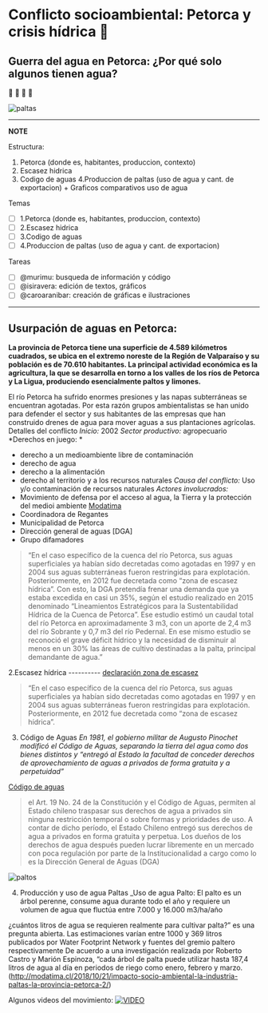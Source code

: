 # Conflicto socioambiental: Petorca y crisis hídrica :non-potable_water:
## Guerra del agua en Petorca: ¿Por qué solo algunos tienen agua? 
:avocado: :avocado: :avocado: :avocado:

![paltas](https://www.eldesconcierto.cl/wp-content/uploads/2019/08/foto-portada-1024x683.jpg)

---
**NOTE**

Estructura:
1. Petorca (donde es, habitantes, produccion, contexto)
2. Escasez hidrica
3. Codigo de aguas
4.Produccion de paltas (uso de agua y cant. de exportacion) + Graficos comparativos uso de agua 

Temas
- [ ] 1.Petorca (donde es, habitantes, produccion, contexto)
- [ ] 2.Escasez hidrica
- [ ] 3.Codigo de aguas
- [ ] 4.Produccion de paltas (uso de agua y cant. de exportacion)

Tareas
- [ ] @murimu: busqueda de información y código
- [ ] @isiravera: edición de textos, gráficos
- [ ] @caroaranibar: creación de gráficas e ilustraciones 

---


## Usurpación de aguas en Petorca:

__La provincia de Petorca tiene una superficie de 4.589 kilómetros cuadrados, se ubica en el extremo noreste de la Región de Valparaíso y su población es de 70.610 habitantes. La principal actividad económica es la agricultura, la que se desarrolla en torno a los valles de los ríos de Petorca y La Ligua, produciendo esencialmente paltos y limones.__

El río Petorca ha sufrido enormes presiones y las napas subterráneas se encuentran agotadas. Por esta razón grupos ambientalistas se han unido para defender el sector y sus habitantes de las empresas que han construido drenes de agua para mover aguas a sus plantaciones agrícolas.
Detalles del conflicto
*Inicio:* 2002
*Sector productivo:* agropecuario
*Derechos en juego: *
- derecho a un medioambiente libre de contaminación
- derecho de agua
- derecho a la alimentación 
- derecho al territorio y a los recursos naturales
*Causa del conflicto:* Uso y/o contaminación de recursos naturales
*Actores involucrados:*
- Movimiento de defensa por el acceso al agua, la Tierra y la protección del medioi ambiente [Modatima](http://modatima.cl/)
- Coordinadora de Regantes
- Municipalidad de Petorca
- Dirección general de aguas [DGA]
- Grupo difamadores


>“En el caso específico de la cuenca del río Petorca, sus aguas superficiales ya habían sido decretadas como agotadas en 1997 y en 2004 sus aguas subterráneas fueron restringidas para explotación. Posteriormente, en 2012 fue decretada como “zona de escasez hídrica”. Con esto, la DGA pretendía frenar una demanda que ya estaba excedida en casi un 35%, según el estudio realizado en 2015 denominado “Lineamientos Estratégicos para la Sustentabilidad Hídrica de la Cuenca de Petorca”. Ese estudio estimó un caudal total del río Petorca en aproximadamente 3 m3, con un aporte de 2,4 m3 del río Sobrante y 0,7 m3 del río Pedernal. En ese mismo estudio se reconoció el grave déficit hídrico y la necesidad de disminuir al menos en un 30% las áreas de cultivo destinadas a la palta, principal demandante de agua.”

2.Escasez hídrica ----------
[declaración zona de escasez](https://dga.mop.gob.cl/administracionrecursoshidricos/decretosZonasEscasez/Documents/DTR_81_2020_%20MOP.pdf)

>“En el caso específico de la cuenca del río Petorca, sus aguas superficiales ya habían sido decretadas como agotadas en 1997 y en 2004 sus aguas subterráneas fueron restringidas para explotación. Posteriormente, en 2012 fue decretada como “zona de escasez hídrica”. 

3. Código de Aguas
*En 1981, el gobierno militar de Augusto Pinochet modificó el Código de Aguas, separando la tierra del agua como dos bienes distintos y “entregó al Estado la facultad de conceder derechos de aprovechamiento de aguas a privados de forma gratuita y a perpetuidad”*

[Código de aguas](https://www.bcn.cl/leychile/navegar?idNorma=5605)
>el Art. 19 No. 24 de la Constitución y el Código de Aguas, permiten al Estado chileno traspasar sus derechos de agua a privados sin ninguna restricción temporal o sobre formas y prioridades de uso. A contar de dicho período, el Estado Chileno entregó sus derechos de agua a privados en forma gratuita y perpetua. Los dueños de los derechos de agua después pueden lucrar libremente en un mercado  con poca regulación por parte de la Institucionalidad a cargo como lo es la Dirección General de Aguas (DGA)

![paltos](https://static.dw.com/image/17281213_303.jpg)

4. Producción y uso de agua Paltas
_Uso de agua Palto:
El palto es un árbol perenne, consume agua durante todo el año y requiere un volumen de agua que fluctúa entre 7.000 y 16.000 m3/ha/año

¿cuántos litros de agua se requieren realmente para cultivar palta?” es una pregunta abierta. Las estimaciones varían entre 1000 y 369 litros publicados por Water Footprint Network y fuentes del gremio paltero respectivamente
De acuerdo a una investigación realizada por Roberto Castro y Marión Espinoza, “cada árbol de palta puede utilizar hasta 187,4 litros de agua al día en periodos de riego como enero, febrero y marzo.
(http://modatima.cl/2018/10/21/impacto-socio-ambiental-la-industria-paltas-la-provincia-petorca-2/)


Algunos videos del movimiento:
[![VIDEO](http://img.youtube.com/vi/yIi-KfktVCE/0.jpg)](http://www.youtube.com/watch?v=yIi-KfktVCE)


